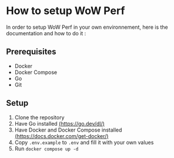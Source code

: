 # How to setup WoW Perf

In order to setup WoW Perf in your own environnement, here is the documentation and how to do it :

## Prerequisites

- Docker
- Docker Compose
- Go
- Git

## Setup

1. Clone the repository
2. Have Go installed [(https://go.dev/dl/)](https://go.dev/dl/)
3. Have Docker and Docker Compose installed [(https://docs.docker.com/get-docker/)](https://docs.docker.com/get-docker/)
4. Copy `.env.example` to `.env` and fill it with your own values
5. Run `docker compose up -d`
